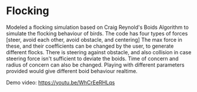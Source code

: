# Flocking
Modeled a flocking simulation based on Craig Reynold's Boids Algorithm to simulate the flocking behaviour of birds.
The code has four types of forces [steer, avoid each other, avoid obstacle, and centering]
The max force in these, and their coefficients can be changed by the user, to generate different flocks.
There is steering against obstacle, and also collision in case steering force isn't sufficient to deviate the boids.
Time of concern and radius of concern can also be changed. 
Playing with different parameters provided would give different boid behaviour realtime.

Demo video: https://youtu.be/WhCrEeRHLqs
